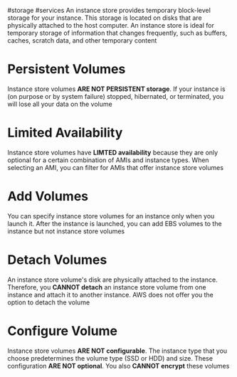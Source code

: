 #storage #services 
An instance store provides temporary block-level storage for your instance. This storage is located on disks that are physically attached to the host computer. An instance store is ideal for temporary storage of information that changes frequently, such as buffers, caches, scratch data, and other temporary content

# Persistent Volumes
Instance store volumes **ARE NOT PERSISTENT storage**. If your instance is (on purpose or by system failure) stopped, hibernated, or terminated, you will lose all your data on the volume
# Limited Availability 
Instance store volumes have **LIMTED availability** because they are only optional for a certain combination of AMIs and instance types. When selecting an AMI, you can filter for AMIs that offer instance store volumes
# Add Volumes
You can specify instance store volumes for an instance only when you launch it. After the instance is launched, you can add EBS volumes to the instance but not instance store volumes
# Detach Volumes
An instance store volume's disk are physically attached to the instance. Therefore, you **CANNOT detach** an instance store volume from one instance and attach it to another instance. AWS does not offer you the option to detach the volume
# Configure Volume
Instance store volumes **ARE NOT configurable**. The instance type that you choose predetermines the volume type (SSD or HDD) and size. These configuration **ARE NOT optional**. You also **CANNOT encrypt** these volumes